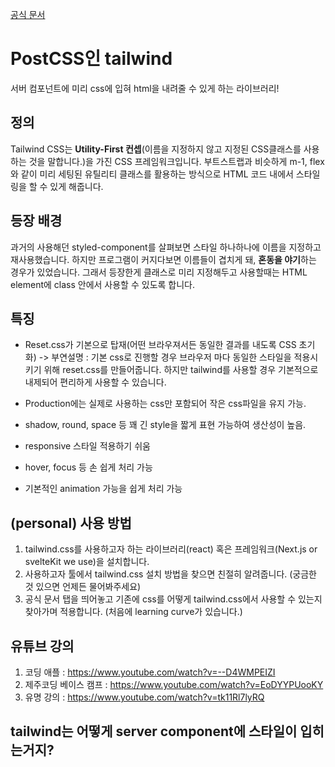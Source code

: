 [공식 문서](https://tailwindcss.com/)

# PostCSS인 tailwind
서버 컴포넌트에 미리 css에 입혀 html을 내려줄 수 있게 하는 라이브러리! 
## 정의
Tailwind CSS는 **Utility-First 컨셉**(이름을 지정하지 않고 지정된 CSS클래스를 사용하는 것을 말합니다.)을 가진 CSS 프레임워크입니다.  부트스트랩과 비슷하게 m-1, flex와 같이 미리 세팅된 유틸리티 클래스를 활용하는 방식으로 HTML 코드 내에서 스타일링을 할 수 있게 해줍니다. 

## 등장 배경
과거의 사용해던 styled-component를 살펴보면 스타일 하나하나에 이름을 지정하고  재사용했습니다. 하지만 프로그램이 커지다보면 이름들이 겹치게 돼, **혼동을 야기**하는 경우가 있었습니다. 그래서 등장한게 클래스로 미리 지정해두고 사용할때는 HTML element에 class 안에서 사용할 수 있도록 합니다. 

## 특징
-   Reset.css가 기본으로 탑재(어떤 브라우져서든 동일한 결과를 내도록 CSS 초기화)
-> 부연설명 : 기본 css로 진행할 경우 브라우저 마다 동일한 스타일을 적용시키기 위해 reset.css를 만들어줍니다. 하지만 tailwind를 사용할 경우 기본적으로 내제되어 편리하게 사용할 수 있습니다.

-   Production에는 실제로 사용하는 css만 포함되어 작은 css파일을 유지 가능.
-   shadow, round, space 등 꽤 긴 style을 짧게 표현 가능하여 생산성이 높음.
-   responsive 스타일 적용하기 쉬움
-   hover, focus 등 손 쉽게 처리 가능
- 기본적인 animation 가능을 쉽게 처리 가능 

## (personal) 사용 방법
1. tailwind.css를 사용하고자 하는 라이브러리(react) 혹은 프레임워크(Next.js or svelteKit we use)을 설치합니다.
2. 사용하고자 툴에서 tailwind.css 설치 방법을 찾으면 친절히 알려줍니다. (궁금한 것 있으면 언제든 물어봐주세요)
3. 공식 문서 탭을 띄어놓고 기존에 css를 어떻게 tailwind.css에서 사용할 수 있는지 찾아가며 적용합니다. (처음에 learning curve가 있습니다.)


## 유튜브 강의
1. 코딩 애플 : https://www.youtube.com/watch?v=--D4WMPEIZI
2. 제주코딩 베이스 캠프 : https://www.youtube.com/watch?v=EoDYYPUooKY
3. 유명 강의 : https://www.youtube.com/watch?v=tk11Rl7lyRQ



## tailwind는 어떻게 server component에 스타일이 입히는거지? 